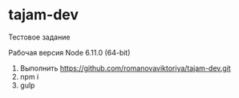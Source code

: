 # tajam-dev
Тестовое задание

Рабочая версия Node 6.11.0 (64-bit)

1) Выполнить https://github.com/romanovaviktoriya/tajam-dev.git
2) npm i
3) gulp
